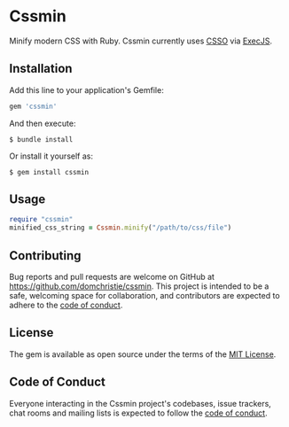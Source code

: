 # Cssmin

Minify modern CSS with Ruby. Cssmin currently uses [CSSO](https://github.com/css/csso) via [ExecJS](https://github.com/rails/execjs).

## Installation

Add this line to your application's Gemfile:

```ruby
gem 'cssmin'
```

And then execute:

    $ bundle install

Or install it yourself as:

    $ gem install cssmin

## Usage

```rb
require "cssmin"
minified_css_string = Cssmin.minify("/path/to/css/file")
```

## Contributing

Bug reports and pull requests are welcome on GitHub at https://github.com/domchristie/cssmin. This project is intended to be a safe, welcoming space for collaboration, and contributors are expected to adhere to the [code of conduct](https://github.com/domchristie/cssmin/blob/main/CODE_OF_CONDUCT.md).

## License

The gem is available as open source under the terms of the [MIT License](https://opensource.org/licenses/MIT).

## Code of Conduct

Everyone interacting in the Cssmin project's codebases, issue trackers, chat rooms and mailing lists is expected to follow the [code of conduct](https://github.com/domchristie/cssmin/blob/main/CODE_OF_CONDUCT.md).
